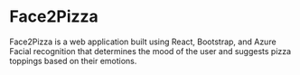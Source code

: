 # Face2Pizza 

Face2Pizza is a web application built using React, Bootstrap, and Azure Facial recognition that determines the mood of the user and suggests pizza toppings based on their emotions.

